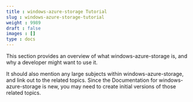```yaml
---
title : windows-azure-storage Tutorial
slug : windows-azure-storage-tutorial
weight : 9989
draft : false
images : []
type : docs
---
```


This section provides an overview of what windows-azure-storage is, and why a developer might want to use it.

It should also mention any large subjects within windows-azure-storage, and link out to the related topics.  Since the Documentation for windows-azure-storage is new, you may need to create initial versions of those related topics.

